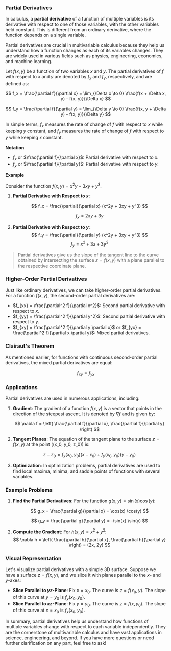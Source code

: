 ### Partial Derivatives

In calculus, a **partial derivative** of a function of multiple variables is its derivative with respect to one of those variables, with the other variables held constant. This is different from an ordinary derivative, where the function depends on a single variable.

Partial derivatives are crucial in multivariable calculus because they help us understand how a function changes as each of its variables changes. They are widely used in various fields such as physics, engineering, economics, and machine learning.

Let $f(x, y)$ be a function of two variables $x$ and $y$. The partial derivatives of $f$ with respect to $x$ and $y$ are denoted by $f_x$ and $f_y$, respectively, and are defined as:

$$
 f_x = \frac{\partial f}{\partial x} = \lim_{\Delta x \to 0} \frac{f(x + \Delta x, y) - f(x, y)}{\Delta x}
$$

$$
 f_y = \frac{\partial f}{\partial y} = \lim_{\Delta y \to 0} \frac{f(x, y + \Delta y) - f(x, y)}{\Delta y}
$$

In simple terms, $f_x$ measures the rate of change of $f$ with respect to $x$ while keeping $y$ constant, and $f_y$ measures the rate of change of $f$ with respect to $y$ while keeping $x$ constant.

**Notation** <br>

- $f_x$ or $\frac{\partial f}{\partial x}$: Partial derivative with respect to $x$.
- $f_y$ or $\frac{\partial f}{\partial y}$: Partial derivative with respect to $y$.

**Example** <br>

Consider the function $f(x, y) = x^2y + 3xy + y^3$.

1. **Partial Derivative with Respect to $x$**:

   $$
    f_x = \frac{\partial}{\partial x} (x^2y + 3xy + y^3)
   $$

   $$
    f_x = 2xy + 3y
   $$

2. **Partial Derivative with Respect to $y$**:
   $$
    f_y = \frac{\partial}{\partial y} (x^2y + 3xy + y^3)
   $$
   $$
    f_y = x^2 + 3x + 3y^2
   $$

> Partial derivatives give us the slope of the tangent line to the curve obtained by intersecting the surface $z = f(x, y)$ with a plane parallel to the respective coordinate plane.

### Higher-Order Partial Derivatives

Just like ordinary derivatives, we can take higher-order partial derivatives. For a function $f(x, y)$, the second-order partial derivatives are:

- $f_{xx} = \frac{\partial^2 f}{\partial x^2}$: Second partial derivative with respect to $x$.
- $f_{yy} = \frac{\partial^2 f}{\partial y^2}$: Second partial derivative with respect to $y$.
- $f_{xy} = \frac{\partial^2 f}{\partial y \partial x}$ or $f_{yx} = \frac{\partial^2 f}{\partial x \partial y}$: Mixed partial derivatives.

### Clairaut's Theorem

As mentioned earlier, for functions with continuous second-order partial derivatives, the mixed partial derivatives are equal:

$$
 f_{xy} = f_{yx}
$$

### Applications

Partial derivatives are used in numerous applications, including:

1. **Gradient**: The gradient of a function $f(x, y)$ is a vector that points in the direction of the steepest ascent. It is denoted by $\nabla f$ and is given by:

   $$
    \nabla f = \left( \frac{\partial f}{\partial x}, \frac{\partial f}{\partial y} \right)
   $$

2. **Tangent Planes**: The equation of the tangent plane to the surface $z = f(x, y)$ at the point \((x_0, y_0, z_0)\) is:

   $$
    z - z_0 = f_x(x_0, y_0)(x - x_0) + f_y(x_0, y_0)(y - y_0)
   $$

3. **Optimization**: In optimization problems, partial derivatives are used to find local maxima, minima, and saddle points of functions with several variables.

### Example Problems

1. **Find the Partial Derivatives**:
   For the function $g(x, y) = \sin(x) \cos(y)$:

   $$
   g_x = \frac{\partial g}{\partial x} = \cos(x) \cos(y)
   $$

   $$
   g_y = \frac{\partial g}{\partial y} = -\sin(x) \sin(y)
   $$

2. **Compute the Gradient**:
   For $h(x, y) = x^2 + y^2$:
   $$
   \nabla h = \left( \frac{\partial h}{\partial x}, \frac{\partial h}{\partial y} \right) = (2x, 2y)
   $$

### Visual Representation

Let's visualize partial derivatives with a simple 3D surface. Suppose we have a surface $z = f(x, y)$, and we slice it with planes parallel to the $x$- and $y$-axes:

- **Slice Parallel to $yz$-Plane**: Fix $x = x_0$. The curve is $z = f(x_0, y)$. The slope of this curve at $y = y_0$ is $f_y(x_0, y_0)$.
- **Slice Parallel to $xz$-Plane**: Fix $y = y_0$. The curve is $z = f(x, y_0)$. The slope of this curve at $x = x_0$ is $f_x(x_0, y_0)$.

In summary, partial derivatives help us understand how functions of multiple variables change with respect to each variable independently. They are the cornerstone of multivariable calculus and have vast applications in science, engineering, and beyond. If you have more questions or need further clarification on any part, feel free to ask!

